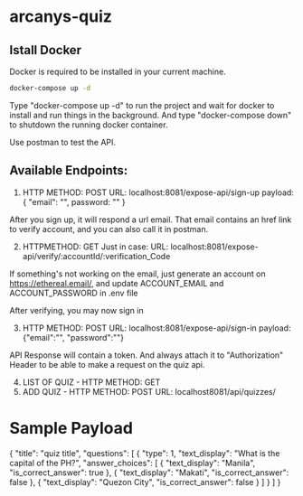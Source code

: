 # arcanys-quiz

## Istall Docker
Docker is required to be installed in your current machine.
```bash
docker-compose up -d
```
Type "docker-compose up -d" to run the project and wait for docker to install and run things in the background.
And type "docker-compose down" to shutdown the running docker container.

Use postman to test the API.

## Available Endpoints:

1. HTTP METHOD: POST
URL: localhost:8081/expose-api/sign-up
payload: { "email": "", password: "" }

After you sign up, it will respond a url email. That email contains an href link to verify account, and you can also call it in postman.

2. HTTPMETHOD: GET
Just in case: URL: localhost:8081/expose-api/verify/:accountId/:verification_Code

If something's not working on the email, just generate an account on https://ethereal.email/, and update ACCOUNT_EMAIL and ACCOUNT_PASSWORD in .env file


After verifying, you may now sign in

3. HTTP METHOD: POST
URL: localhost:8081/expose-api/sign-in
payload: {"email":"", "password":""}

API Response will contain a token. And always attach it to "Authorization" Header to be able to make a request on the quiz api.



4. LIST OF QUIZ - HTTP METHOD: GET
5. ADD QUIZ - HTTP METHOD: POST
URL: localhost8081/api/quizzes/

# Sample Payload

{
    "title": "quiz title",
    "questions": [
        {
            "type": 1,
            "text_display": "What is the capital of the PH?",
            "answer_choices": [
                {
                    "text_display": "Manila",
                    "is_correct_answer": true
                },
                {
                    "text_display": "Makati",
                    "is_correct_answer": false
                },
                {
                    "text_display": "Quezon City",
                    "is_correct_answer": false
                }
            ]
        }
    ]
}